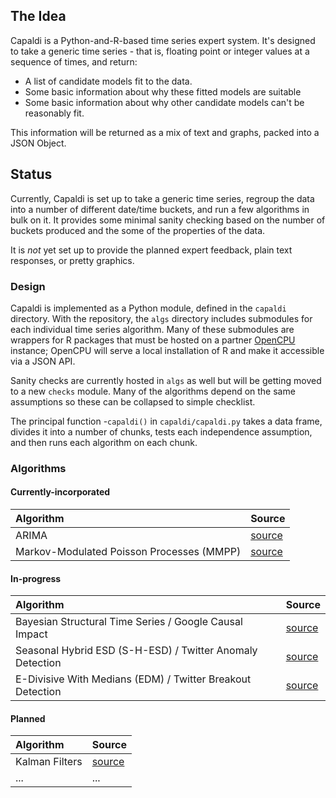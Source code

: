 ## The Idea

Capaldi is a Python-and-R-based time series expert system. It's designed to
take a generic time series - that is, floating point or integer values at a
sequence of times, and return:

* A list of candidate models fit to the data.
* Some basic information about why these fitted models are suitable
* Some basic information about why other candidate models can't be
reasonably fit.

This information will be returned as a mix of text and graphs, packed into a
JSON Object.


## Status

Currently, Capaldi is set up to take a generic time series, regroup the data
into a number of different date/time buckets, and run a few algorithms in bulk
on it. It provides some minimal sanity checking based on the number of buckets
produced and the some of the properties of the data.

It is *not* yet set up to provide the planned expert feedback, plain text
responses, or pretty graphics.

### Design

Capaldi is implemented as a Python module, defined in the `capaldi` directory.
With the repository, the `algs` directory includes submodules for each
individual time series algorithm. Many of these submodules are wrappers
for R packages that must be hosted on a partner
[OpenCPU](https://www.opencpu.org/) instance; OpenCPU will serve a local
installation of R and make it accessible via a JSON API.

Sanity checks are currently hosted in `algs` as well but will be getting moved
to a new `checks` module. Many of the algorithms depend on the same assumptions
so these can be collapsed to simple checklist.

The principal function -`capaldi()` in `capaldi/capaldi.py` takes a data frame,
divides it into a number of chunks, tests each independence assumption, and then runs each algorithm on each chunk.



### Algorithms
#### Currently-incorporated

Algorithm |Source
:--- |:---
ARIMA |[source](https://github.com/giantoak/goarima)
Markov-Modulated Poisson Processes (MMPP) |[source](https://github.com/giantoak/mmppr)

#### In-progress

Algorithm |Source
:--- |:---
Bayesian Structural Time Series / Google Causal Impact |[source](https://google.github.io/CausalImpact/CausalImpact.html)
Seasonal Hybrid ESD (S-H-ESD) / Twitter Anomaly Detection |[source](https://github.com/twitter/AnomalyDetection)
E-Divisive With Medians (EDM) / Twitter Breakout Detection |[source](https://github.com/twitter/BreakoutDetection)

#### Planned

Algorithm |Source
:--- |:---
Kalman Filters |[source](https://pykalman.github.io/)
... |...
